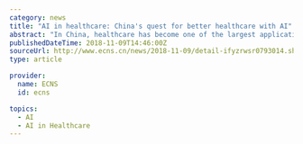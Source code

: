 ```yaml
---
category: news
title: "AI in healthcare: China's quest for better healthcare with AI"
abstract: "In China, healthcare has become one of the largest applications for artificial intelligence (AI). Companies from start-ups to tech giants are seizing the opportunity to apply AI solutions. A rapidly aging population is putting a lot of stress on China's ..."
publishedDateTime: 2018-11-09T14:46:00Z
sourceUrl: http://www.ecns.cn/news/2018-11-09/detail-ifyzrwsr0793014.shtml
type: article

provider:
  name: ECNS
  id: ecns

topics:
  - AI
  - AI in Healthcare
---
```

